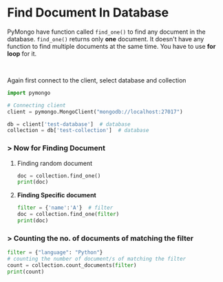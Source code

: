 # Find Document In Database

PyMongo have function called `find_one()` to find any document in the database. `find_one()` returns only **one** document. It doesn't have any function to find multiple documents at the same time. You have to use **for loop** for it.  

<br>

Again first connect to the client, select database and collection

```python
import pymongo

# Connecting client
client = pymongo.MongoClient("mongodb://localhost:27017")

db = client['test-database']  # database
collection = db['test-collection']  # database
```
### > Now for Finding Document

1. Finding random document
    ```python
    doc = collection.find_one()
    print(doc)
    ```

2. **Finding Specific document**
    ```python
    filter = {'name':'A'}  # filter
    doc = collection.find_one(filter)
    print(doc)
    ```

### > Counting the no. of documents of matching the filter

```python
filter = {"language": "Python"}
# counting the number of document/s of matching the filter
count = collection.count_documents(filter)
print(count)
```

